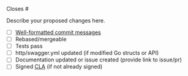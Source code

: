 Closes #

Describe your proposed changes here.

<!-- Checkboxes below this note can be erased if not applicable to your Pull Request. -->

- [ ] [Well-formatted commit messages](https://www.conventionalcommits.org/en/v1.0.0-beta.3/)
- [ ] Rebased/mergeable
- [ ] Tests pass
- [ ] http/swagger.yml updated (if modified Go structs or API)
- [ ] Documentation updated or issue created (provide link to issue/pr)
- [ ] Signed [CLA](https://influxdata.com/community/cla/) (if not already signed)
